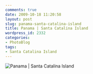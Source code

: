 ```yaml
---
comments: true
date: 2009-10-18 11:20:58
layout: post
slug: panama-santa-catalina-island
title: Panama | Santa Catalina Island
wordpress_id: 2332
categories:
- PhotoBlog
tags:
- Santa Catalina Island
---
```


![Panama | Santa Catalina Island](http://ryanfitzer.com/main/wp-content/uploads/2009/10/catalina-island-7.jpg)
